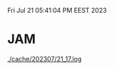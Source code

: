 Fri Jul 21 05:41:04 PM EEST 2023
# JAM
<a href='./cache/202307/21_17.log'>./cache/202307/21_17.log</a>
